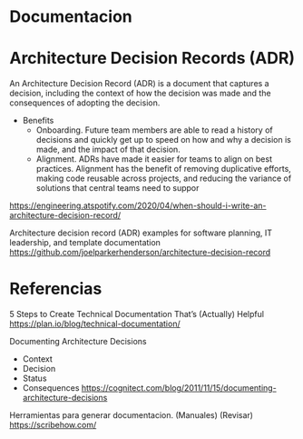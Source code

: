 # Documentacion
 
# Architecture Decision Records (ADR)

An Architecture Decision Record (ADR) is a document that captures a decision, including the context of how the decision was made and the consequences of adopting the decision. 
- Benefits
  - Onboarding. Future team members are able to read a history of decisions and quickly get up to speed on how and why a decision is made, and the impact of that decision.
  - Alignment. ADRs have made it easier for teams to align on best practices. Alignment has the benefit of removing duplicative efforts, making code reusable across projects, and reducing the variance of solutions that central teams need to suppor

https://engineering.atspotify.com/2020/04/when-should-i-write-an-architecture-decision-record/



Architecture decision record (ADR) examples for software planning, IT leadership, and template documentation 
 https://github.com/joelparkerhenderson/architecture-decision-record
 
 
# Referencias

5 Steps to Create Technical Documentation That’s (Actually) Helpful
https://plan.io/blog/technical-documentation/


Documenting Architecture Decisions
- Context
- Decision
- Status
- Consequences
https://cognitect.com/blog/2011/11/15/documenting-architecture-decisions


Herramientas para generar documentacion. (Manuales) (Revisar)
https://scribehow.com/
